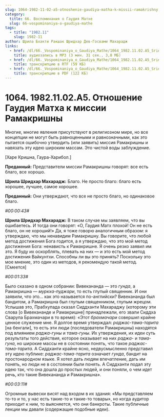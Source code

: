 ```yaml
---
slug: 1064-1982-11-02-a5-otnoshenie-gaudiya-matha-k-missii-ramakrishny
category:
  title: 66. Воспоминания о Гаудия Матхе
  slug: 66-vospominaniya-o-gaudiya-mathe
tags:
  - title: "1982.11"
    slug: 1982-11
author: Шрила Бхакти Ракшак Шридхар Дев-Госвами Махарадж
links:
  - href: /dl/66._Vospominaniya_o_Gaudiya_Mathe/1064_1982.11.02.A5_SridharMj_Otnoshenie_Gaudija_Matha_k_missii_Ramakrishny.mp3
    title: аудиозапись в MP3 (3 мин. 31 сек., 3,8 МБ)
  - href: /dl/66._Vospominaniya_o_Gaudiya_Mathe/1064_1982.11.02.A5_SridharMj_Otnoshenie_Gaudija_Matha_k_missii_Ramakrishny.rtf
    title: транскрипцию в RTF (59 КБ)
  - href: /dl/66._Vospominaniya_o_Gaudiya_Mathe/1064_1982.11.02.A5_SridharMj_Otnoshenie_Gaudija_Matha_k_missii_Ramakrishny.pdf
    title: транскрипцию в PDF (122 КБ)
---
```


# 1064. 1982.11.02.A5. Отношение Гаудия Матха к миссии Рамакришны

Многие, многие явления присутствуют в религиозном мире, но все концепции не могут быть равноценными и равнозначными, как это пытается ошибочно утвердить (или заявить) миссия Рамакришны и навязать эту идею широким массам. Это чистой воды заблуждение.

[Харе Кришна, Гаура-Харибол.]

**Преданный:** Представители миссии Рамакришны говорят: все есть благо, все хорошо.

**Шрила Шридхар Махарадж:** Благо. Не просто благо: благо есть хорошее, лучшее, самое хорошее.

**Преданный:** Они утверждают, что все не просто благо, но одинаковое благо.

*#00:00:43#*

**Шрила Шридхар Махарадж:** В таком случае мы заявляем, что вы ошибаетесь. И тогда они говорят: «О, Гаудия Матх плохой! Он не есть благо, он не хороший!» Да, я тоже говорю аналогичным образом: я утверждаю, что мы ненавидим Рамакришну. Вы говорите, что любой метод достижения Бога годится, а я утверждаю, что это мой метод достижения Бога: ненависть к Рамакришне. Я очень резко заявил им это. Я буду их оскорблять, плевать на них — и это есть мой метод достижения Вайкунтхи. Способны ли вы это принять? Поскольку это мое мнение, это один из методов, я рекомендую такой метод. [Смеется]

*#00:01:33#*

Было сказано в одном собрании: Вивекананда — это *гунда*, а Рамакришна — *муркха-пуджари*, то есть глупый священник. И они заявили, что это… как это называется по-английски? Вивекананда был бандитом, а Рамакришна был глупым священником, глупым жрецом. Услышав это, Прабхупада сказал Сиддханти Махараджу (которому эти слова [о Вивекананде и Рамакришне] принадлежали, его звали Сиддха Сварупа Брахмачари в то время): «Этот *брахмачари* совершил крайне ценное служение мне. Я долгое время утверждал: *раджас-тама-тарита* [на бенгали], то есть эти люди (последователи Рамакришны) находятся под влиянием *раджа-гуны* и *тама-гуны*. Их утверждения, их идеи суть результаты того действия, которое оказывает на них *раджа-* и *тама-гуна*, но широкие массы не в состоянии понять, что такое *раджас-тама-тарита*. А Сиддханти крайне ясно, недвусмысленно представил эту идею публике: *раджас-тама-тарита* означает *гунда*, бандит на простонародном языке. Я хотел дать людям впечатление, дать им понять, но люди не в состоянии были понять. А Сиддханти подал эту идею так, что она дошла до простых людей, и они поняли, о чем идет речь, кто такие Вивекананда и Рамакришна».

*#00:03:11#*

Огромные вывески висят над входом в их здания: «Мы представляем то-то и то, у нас есть такие-то и такие-то товары», но когда аудитор приходит к ним, то выясняется, что они банкроты. Такие публичные лекции мы давали (содержащие подобные идеи).

